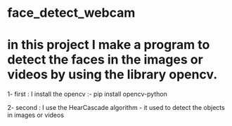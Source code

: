 # face_detect_webcam
# in this project I make a program to detect the faces in the images or videos by using the library opencv.
1- first :
      I install the opencv :- pip install opencv-python
      
2- second :
      I use the HearCascade algorithm - it used to detect the objects in images or videos
      
      
